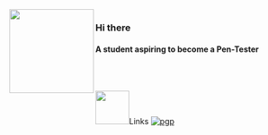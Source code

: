 <img src="https://media.giphy.com/media/edC973xZRBMdCzTuVl/giphy.gif" width="150" align="left">

### Hi there

#### A student aspiring to become a Pen-Tester
<br>
<br>



<img height="60" src="https://cdnb.artstation.com/p/assets/images/images/017/674/725/original/alvin-aniwa-wolf-running.gif?1556903191"/>Links
[![pgp](https://img.shields.io/badge/pgp-0xF83424824B3E4B90-313131?style=flat&labelColor=313131&color=313131)](https://tryhackme.com/p/kyluc)



